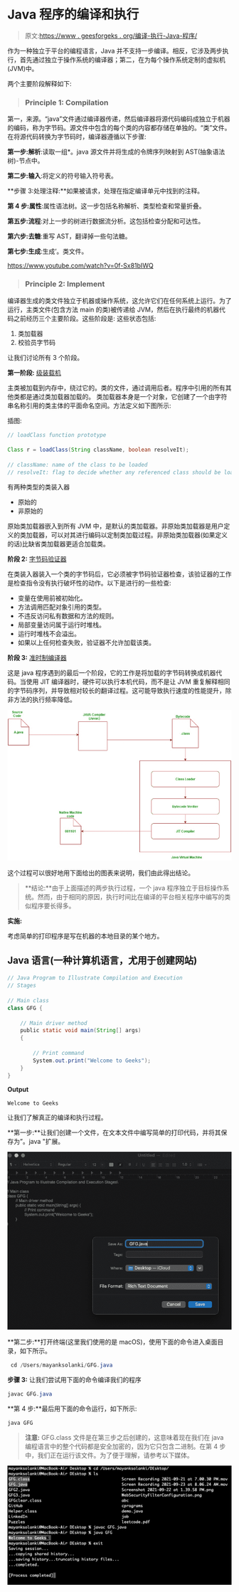 # Java 程序的编译和执行

> 原文:[https://www . geesforgeks . org/编译-执行-Java-程序/](https://www.geeksforgeeks.org/compilation-execution-java-program/)

作为一种独立于平台的编程语言，Java 并不支持一步编译。相反，它涉及两步执行，首先通过独立于操作系统的编译器；第二，在为每个操作系统定制的虚拟机(JVM)中。

两个主要阶段解释如下:

> ### Principle 1: Compilation

第一，来源。“java”文件通过编译器传递，然后编译器将源代码编码成独立于机器的编码，称为字节码。源文件中包含的每个类的内容都存储在单独的。“类”文件。在将源代码转换为字节码时，编译器遵循以下步骤:

**第一步:解析**:读取一组*。java 源文件并将生成的令牌序列映射到 AST(抽象语法树)-节点中。

**第二步:输入**:将定义的符号输入符号表。

**步骤 3:处理注释:**如果被请求，处理在指定编译单元中找到的注释。

**第 4 步:属性**:属性语法树。这一步包括名称解析、类型检查和常量折叠。

**第五步:流程**:对上一步的树进行数据流分析。这包括检查分配和可达性。

**第六步:去糖**:重写 AST，翻译掉一些句法糖。

**第七步:生成**:生成’。类文件。

https://www.youtube.com/watch?v=0f-Sx81bIWQ

> ### **Principle 2:** Implement

编译器生成的类文件独立于机器或操作系统，这允许它们在任何系统上运行。为了运行，主类文件(包含方法 main 的类)被传递给 JVM，然后在执行最终的机器代码之前经历三个主要阶段。这些阶段是:
这些状态包括:

1.  类加载器
2.  校验员字节码

让我们讨论所有 3 个阶段。

**第一阶段:** [级装载机](https://www.geeksforgeeks.org/classloader-in-java/)

主类被加载到内存中，绕过它的。类的文件，通过调用后者。程序中引用的所有其他类都是通过类加载器加载的。
类加载器本身是一个对象，它创建了一个由字符串名称引用的类主体的平面命名空间。方法定义如下图所示:

插图:

```java
// loadClass function prototype

Class r = loadClass(String className, boolean resolveIt);

// className: name of the class to be loaded
// resolveIt: flag to decide whether any referenced class should be loaded or not.
```

有两种类型的类装入器

*   原始的
*   非原始的

原始类加载器嵌入到所有 JVM 中，是默认的类加载器。非原始类加载器是用户定义的类加载器，可以对其进行编码以定制类加载过程。非原始类加载器(如果定义的话)比缺省类加载器更适合加载类。

**阶段 2:** [字节码验证器](https://www.geeksforgeeks.org/verification-java-jvm/)

在类装入器装入一个类的字节码后，它必须被字节码验证器检查，该验证器的工作是检查指令没有执行破坏性的动作。以下是进行的一些检查:

*   变量在使用前被初始化。
*   方法调用匹配对象引用的类型。
*   不违反访问私有数据和方法的规则。
*   局部变量访问属于运行时堆栈。
*   运行时堆栈不会溢出。
*   如果以上任何检查失败，验证器不允许加载该类。

**阶段 3:** [准时制编译器](https://www.geeksforgeeks.org/just-in-time-compiler/)

这是 java 程序遇到的最后一个阶段，它的工作是将加载的字节码转换成机器代码。当使用 JIT 编译器时，硬件可以执行本机代码，而不是让 JVM 重复解释相同的字节码序列，并导致相对较长的翻译过程。这可能导致执行速度的性能提升，除非方法的执行频率降低。

![](img/62627ab1efc5f3f4544e7f4c3973c054.png)

这个过程可以很好地用下面给出的图表来说明，我们由此得出结论。

> **结论:**由于上面描述的两步执行过程，一个 java 程序独立于目标操作系统。然而，由于相同的原因，执行时间比在编译的平台相关程序中编写的类似程序要长得多。

**实施:**

考虑简单的打印程序是写在机器的本地目录的某个地方。

## Java 语言(一种计算机语言，尤用于创建网站)

```java
// Java Program to Illustrate Compilation and Execution
// Stages

// Main class
class GFG {

    // Main driver method
    public static void main(String[] args)
    {

        // Print command
        System.out.print("Welcome to Geeks");
    }
}
```

**Output**

```java
Welcome to Geeks
```

让我们了解真正的编译和执行过程。

**第一步:**让我们创建一个文件，在文本文件中编写简单的打印代码，并将其保存为”。java "扩展。

![](img/187b322697c34cfd69d6d2a12a7d5903.png)

**第二步:**打开终端(这里我们使用的是 macOS)，使用下面的命令进入桌面目录，如下所示。

```java
 cd /Users/mayanksolanki/GFG.java
```

**步骤 3:** 让我们尝试用下面的命令编译我们的程序

```java
javac GFG.java
```

**第 4 步:**最后用下面的命令运行，如下所示:

```java
java GFG 
```

> **注意:** GFG.class 文件是在第三步之后创建的，这意味着现在我们在 java 编程语言中的整个代码都是安全加密的，因为它只包含二进制。在第 4 步中，我们正在运行该文件。为了便于理解，请参考以下媒体。

![](img/ca9e0a88287b2ff7124d1d0c2c16347b.png)